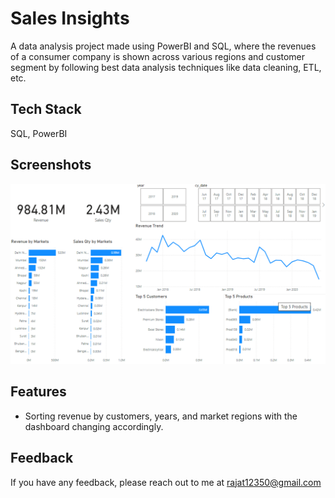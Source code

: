
# Sales Insights

A data analysis project made using PowerBI and SQL, where the revenues of a consumer company is shown across various regions and customer segment by following best data analysis techniques like data cleaning, ETL, etc.


## Tech Stack

SQL, PowerBI


## Screenshots

![](/Sales_insights_pic.png)


## Features

- Sorting revenue by customers, years, and market regions with the dashboard changing accordingly.


## Feedback

If you have any feedback, please reach out to me at rajat12350@gmail.com



